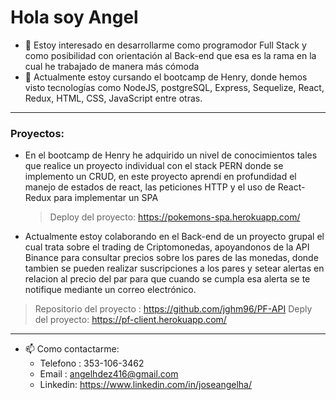  # Hola soy Angel
- 👀 Estoy interesado en desarrollarme como programodor Full Stack y como posibilidad con orientación al Back-end que esa es la rama en la cual he trabajado de 
    manera más cómoda 
- 🌱 Actualmente estoy cursando el bootcamp de Henry, donde hemos visto tecnologías como NodeJS, postgreSQL, Express, Sequelize, React, Redux, HTML, CSS, JavaScript entre otras.
---
### Proyectos: 
- En el bootcamp de Henry he adquirido un nivel de conocimientos tales que realice un proyecto individual con el stack PERN donde se implemento un CRUD, en este proyecto aprendí en profundidad el manejo de estados de react, las peticiones HTTP y el uso de React-Redux para implementar un SPA
  > Deploy del proyecto: https://pokemons-spa.herokuapp.com/
 - Actualmente estoy colaborando en el Back-end de un proyecto grupal el cual trata sobre el trading de Criptomonedas, apoyandonos de la API Binance para consultar precios sobre los pares de las monedas, donde tambien se pueden realizar suscripciones a los pares y setear alertas en relacion al precio del par para que cuando se cumpla esa alerta se te notifique mediante un correo electrónico. 
 > Repositorio del proyecto : https://github.com/jghm96/PF-API
 > Deply del proyecto: https://pf-client.herokuapp.com/
---
- 📫 Como contactarme:
    - Telefono : 353-106-3462
    - Email : angelhdez416@gmail.com
    - Linkedin: https://www.linkedin.com/in/joseangelha/
<!---
angelhdez10/angelhdez10 is a ✨ special ✨ repository because its `README.md` (this file) appears on your GitHub profile.
You can click the Preview link to take a look at your changes.
--->
